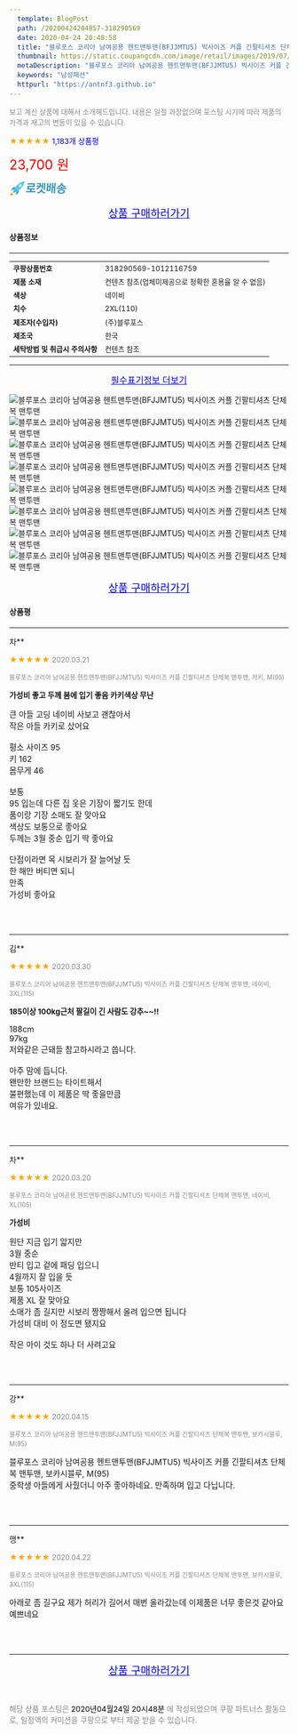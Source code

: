 ```yaml
---
  template: BlogPost
  path: /20200424204857-318290569
  date: 2020-04-24 20:48:58
  title: "블루포스 코리아 남여공용 헨트맨투맨(BFJJMTU5) 빅사이즈 커플 긴팔티셔츠 단체복 맨투맨"
  thumbnail: https://static.coupangcdn.com/image/retail/images/2019/07/17/15/1/b1fc6e08-77fa-40f7-817c-8496877a009c.jpg
  metaDescription: "블루포스 코리아 남여공용 헨트맨투맨(BFJJMTU5) 빅사이즈 커플 긴팔티셔츠 단체복 맨투맨,남성패션"
  keywords: "남성패션"
  httpurl: "https://antnf3.github.io"
---
```

  
<span style="color: #888;font-size:0.8rem">보고 계신 상품에 대해서 소개해드립니다.
내용은 일절 과장없으며 포스팅 시기에 따라 제품의 가격과 재고의 변동이 있을 수 있습니다.</span>
  
<span style="color: orange;">★★★★★</span> <span style="color: blue;font-size: 0.85rem;">1,183개 상품평</span>

<span style="font-size: 0.9rem"></span> 

<span style="color: red;font-size: 1.5rem;">23,700 원</span>

![로켓배송](/assets/rocket_logo.png)

<p align="center"><a href="http://me2.do/5rLvlkbe" style="font-size: 1.2rem; color: blue;">상품 구매하러가기</a></p>

#### 상품정보

---

|                  |                       |
| ---------------- | --------------------- |
| **<span style="font-size:0.8rem;">쿠팡상품번호</span>** | <span style="font-size:0.8rem;">318290569-1012116759</span> |
| **<span style="font-size:0.8rem;">제품 소재</span>**    | <span style="font-size:0.8rem;">컨텐츠 참조(업체미제공으로 정확한 혼용율 알 수 없음)</span>        |
| **<span style="font-size:0.8rem;">색상</span>**    | <span style="font-size:0.8rem;">네이비</span>        |
| **<span style="font-size:0.8rem;">치수</span>**    | <span style="font-size:0.8rem;">2XL(110)</span>        |
| **<span style="font-size:0.8rem;">제조자(수입자)</span>**    | <span style="font-size:0.8rem;">(주)블루포스</span>        |
| **<span style="font-size:0.8rem;">제조국</span>**    | <span style="font-size:0.8rem;">한국</span>        |
| **<span style="font-size:0.8rem;">세탁방법 및 취급시 주의사항</span>**    | <span style="font-size:0.8rem;">컨텐츠 참조</span>        |




---

<p align="center"><a href="http://me2.do/5rLvlkbe" style="font-size: 1rem; color: blue;">필수표기정보 더보기</a></p>

![블루포스 코리아 남여공용 헨트맨투맨(BFJJMTU5) 빅사이즈 커플 긴팔티셔츠 단체복 맨투맨](http://thumbnail7.coupangcdn.com/thumbnails/remote/q89/image/product/content/vendorItem/2019/09/21/824491731/2f699a31-3a39-43b1-868a-5c11f6cbcd9c.jpg)
![블루포스 코리아 남여공용 헨트맨투맨(BFJJMTU5) 빅사이즈 커플 긴팔티셔츠 단체복 맨투맨](http://thumbnail6.coupangcdn.com/thumbnails/remote/q89/image/retail/images/2019/07/17/15/2/371d3e4d-9ac2-498d-91ca-70a723d89f36.jpg)
![블루포스 코리아 남여공용 헨트맨투맨(BFJJMTU5) 빅사이즈 커플 긴팔티셔츠 단체복 맨투맨](http://thumbnail6.coupangcdn.com/thumbnails/remote/q89/image/retail/images/2019/07/17/15/2/84290c3c-e73a-4f2f-9a77-da33fc6cabc1.jpg)
![블루포스 코리아 남여공용 헨트맨투맨(BFJJMTU5) 빅사이즈 커플 긴팔티셔츠 단체복 맨투맨](http://thumbnail6.coupangcdn.com/thumbnails/remote/q89/image/retail/images/2019/07/17/15/0/6ef72149-cc82-46e6-9002-203dd1e39b8c.jpg)
![블루포스 코리아 남여공용 헨트맨투맨(BFJJMTU5) 빅사이즈 커플 긴팔티셔츠 단체복 맨투맨](http://thumbnail8.coupangcdn.com/thumbnails/remote/q89/image/retail/images/2019/07/17/15/4/225396ee-b563-4aba-80f4-bcd19a5c3931.jpg)
![블루포스 코리아 남여공용 헨트맨투맨(BFJJMTU5) 빅사이즈 커플 긴팔티셔츠 단체복 맨투맨](http://thumbnail8.coupangcdn.com/thumbnails/remote/q89/image/retail/images/2019/07/17/15/9/b6b1d3e7-9ff9-4fa3-a8e7-7f64ce8563ec.jpg)
![블루포스 코리아 남여공용 헨트맨투맨(BFJJMTU5) 빅사이즈 커플 긴팔티셔츠 단체복 맨투맨](http://thumbnail9.coupangcdn.com/thumbnails/remote/q89/image/retail/images/2019/07/17/15/2/b7be7ea3-c2bf-44ea-9b1d-6d0df6142842.jpg)
![블루포스 코리아 남여공용 헨트맨투맨(BFJJMTU5) 빅사이즈 커플 긴팔티셔츠 단체복 맨투맨](http://thumbnail10.coupangcdn.com/thumbnails/remote/q89/image/retail/images/2019/07/17/15/6/b10c3379-7880-43b7-9a73-18591b0c99c9.jpg)

<p align="center"><a href="http://me2.do/5rLvlkbe" style="font-size: 1.2rem; color: blue;">상품 구매하러가기</a></p>

#### 상품평
  
---
  
차**
    
<span style="color: orange;">★★★★★</span> <span style="font-size:0.8rem;color: #888;">2020.03.21</span>
    
<span style="color: #888;font-size:0.7rem">블루포스 코리아 남여공용 헨트맨투맨(BFJJMTU5) 빅사이즈 커플 긴팔티셔츠 단체복 맨투맨, 카키, M(95)</span>
    
<span style="font-size:0.85rem">**가성비 좋고 두께 봄에 입기 좋음 카키색상 무난**</span>
    
<span style="font-size: 0.9rem;">큰 아들 고딩 네이비 사보고 괜찮아서<br/>작은 아들 카키로 샀어요<br/><br/>평소 사이즈 95<br/>키 162 <br/>몸무게 46<br/><br/>보통<br/>95 입는데 다른 집 옷은 기장이 짧기도 한데<br/>품이랑 기장 소매도 잘 맞아요<br/>색상도 보통으로 좋아요<br/>두께는 3월 중순 입기 딱 좋아요<br/><br/>단점이라면 목 시보리가 잘 늘어날 듯<br/>한 해만 버티면 되니<br/>만족<br/>가성비 좋아요</span>
    
<br>
<br>

---
  
김**
    
<span style="color: orange;">★★★★★</span> <span style="font-size:0.8rem;color: #888;">2020.03.30</span>
    
<span style="color: #888;font-size:0.7rem">블루포스 코리아 남여공용 헨트맨투맨(BFJJMTU5) 빅사이즈 커플 긴팔티셔츠 단체복 맨투맨, 네이비, 3XL(115)</span>
    
<span style="font-size:0.85rem">**185이상 100kg근처 팔길이 긴 사람도 강추~~!!**</span>
    
<span style="font-size: 0.9rem;">188cm<br/>97kg<br/>저와같은 근돼들 참고하시라고 씁니다.<br/><br/>아주 맘에 듭니다.<br/>왠만한 브랜드는 타이트해서<br/>불편했는데 이 제품은 딱 좋을만큼<br/>여유가 있네요.</span>
    
<br>
<br>

---
  
차**
    
<span style="color: orange;">★★★★★</span> <span style="font-size:0.8rem;color: #888;">2020.03.20</span>
    
<span style="color: #888;font-size:0.7rem">블루포스 코리아 남여공용 헨트맨투맨(BFJJMTU5) 빅사이즈 커플 긴팔티셔츠 단체복 맨투맨, 네이비, XL(105)</span>
    
<span style="font-size:0.85rem">**가성비**</span>
    
<span style="font-size: 0.9rem;">원단 지금 입기 앏지만<br/>3월 중순<br/>반티 입고 겉에 패딩 입으니<br/>4월까지 잘 입을 듯<br/>보통 105사이즈<br/>제품 XL 잘 맞아요<br/>소매가 좀 길지만 시보리 짱짱해서 올려 입으면 됩니다<br/>가성비 대비 이 정도면 됐지요<br/><br/>작은 아이 것도 하나 더 사려고요</span>
    
<br>
<br>

---
  
강**
    
<span style="color: orange;">★★★★★</span> <span style="font-size:0.8rem;color: #888;">2020.04.15</span>
    
<span style="color: #888;font-size:0.7rem">블루포스 코리아 남여공용 헨트맨투맨(BFJJMTU5) 빅사이즈 커플 긴팔티셔츠 단체복 맨투맨, 보카시블루, M(95)</span>
    

    
<span style="font-size: 0.9rem;">블루포스 코리아 남여공용 헨트맨투맨(BFJJMTU5) 빅사이즈 커플 긴팔티셔츠 단체복 맨투맨, 보카시블루, M(95)<br/>중학생 아들에게 사줬더니 아주 좋아하네요. 만족하며 입고 다닙니다.</span>
    
<br>
<br>

---
  
맹**
    
<span style="color: orange;">★★★★★</span> <span style="font-size:0.8rem;color: #888;">2020.04.22</span>
    
<span style="color: #888;font-size:0.7rem">블루포스 코리아 남여공용 헨트맨투맨(BFJJMTU5) 빅사이즈 커플 긴팔티셔츠 단체복 맨투맨, 보카시블루, 3XL(115)</span>
    

    
<span style="font-size: 0.9rem;">아래로 좀 길구요 제가 허리가 길어서 매번 올라갔는데 이제품은 너무 좋은것 같아요 예쁘네요</span>
    
<br>
<br>


  
---
  
<p align="center"><a href="http://me2.do/5rLvlkbe" style="font-size: 1.2rem; color: blue;">상품 구매하러가기</a></p>
  
<br>
  
<span style="font-size: 0.85rem; color: #888;">해당 상품 포스팅은 <span style="color: #000;"> 2020년04월24일 20시48분 </span> 에 작성되었으며 쿠팡 파트너스 활동으로, 일정액의 커미션을 쿠팡으로 부터 제공 받을 수 있습니다.</span>